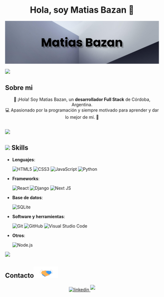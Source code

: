 <div align="center">
<h1 align="center">Hola, soy Matias Bazan 👋</h1>
</div>
<img src="https://github.com/Mati-Bazan/mati-bazan/blob/main/Banner.png">

<img src="https://user-images.githubusercontent.com/73097560/115834477-dbab4500-a447-11eb-908a-139a6edaec5c.gif"><br>
## Sobre mi
<div align="center">
👋 ¡Hola! Soy Matias Bazan, un <b>desarrollador Full Stack</b> de Córdoba, Argentina.<br>
💻 Apasionado por la programación y siempre motivado para aprender y dar lo mejor de mí. 🚀
</div><br>

<img src="https://user-images.githubusercontent.com/73097560/115834477-dbab4500-a447-11eb-908a-139a6edaec5c.gif"><br>
## <img src="https://media2.giphy.com/media/QssGEmpkyEOhBCb7e1/giphy.gif?cid=ecf05e47a0n3gi1bfqntqmob8g9aid1oyj2wr3ds3mg700bl&rid=giphy.gif" width ="25"><b> Skills</b>

<p align="center">

- **Lenguajes**:
  
  ![HTML5](https://img.shields.io/badge/HTML5%20-%23E34F26.svg?style=for-the-badge&logo=html5&logoColor=white)
  ![CSS3](https://img.shields.io/badge/CSS%20-%231572B6.svg?style=for-the-badge&logo=css3&logoColor=white)
  ![JavaScript](https://img.shields.io/badge/JavaScript%20-%23F7DF1E.svg?style=for-the-badge&logo=javascript&logoColor=black)
  ![Python](https://img.shields.io/badge/Python%20-%2314354C.svg?style=for-the-badge&logo=python&logoColor=white)

- **Frameworks**:

  ![React](https://img.shields.io/badge/react%20-%2320232a.svg?&style=for-the-badge&logo=react&logoColor=%2361DAFB"/)
  ![Django](https://img.shields.io/badge/django%20-%23092E20.svg?&style=for-the-badge&logo=django&logoColor=white"/)
  ![Next JS](https://img.shields.io/badge/Next-black?style=for-the-badge&logo=next.js&logoColor=white)
    
- **Base de datos**:

    ![SQLite](https://img.shields.io/badge/sqlite-%2307405e.svg?&style=for-the-badge&logo=sqlite&logoColor=white"/)

- **Software y herramientas**:

    ![Git](https://img.shields.io/badge/git-%23F05033.svg?style=for-the-badge&logo=git&logoColor=white)
    ![GitHub](https://img.shields.io/badge/github-%23121011.svg?style=for-the-badge&logo=github&logoColor=white)
    ![Visual Studio Code](https://img.shields.io/badge/Visual%20Studio%20Code-0078d7.svg?style=for-the-badge&logo=visual-studio-code&logoColor=white)


- **Otros**:

    ![Node.js](https://img.shields.io/badge/node.js%20-%2343853D.svg?&style=for-the-badge&logo=node.js&logoColor=white"/)
    
</p>

<img src="https://user-images.githubusercontent.com/73097560/115834477-dbab4500-a447-11eb-908a-139a6edaec5c.gif"><br>

## <b>Contacto</b><img src="https://github.com/0xAbdulKhalid/0xAbdulKhalid/raw/main/assets/mdImages/handshake.gif" width ="80">
<div align='center'>
  <a href="https://www.linkedin.com/in/matias-bazan/" target="_blank">
    <img src="https://img.shields.io/badge/linkedin%20-%230077B5.svg?&style=for-the-badge&logo=linkedin&logoColor=white" alt=linkedin style="margin-bottom: 5px;"/>
  </a>

  <a href="mailto:mati.bazan97@gmail.com" target="_blank">
    <img src="https://img.shields.io/badge/Gmail-D14836?style=for-the-badge&logo=gmail&logoColor=white" t=mail style="margin-bottom: 5px;" />
  </a>
</div>


